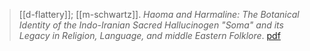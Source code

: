 > [[d-flattery]]; [[m-schwartz]]. *Haoma and Harmaline: The Botanical Identity of the Indo-Iranian Sacred Hallucinogen "Soma" and its Legacy in Religion, Language, and middle Eastern Folklore*. [pdf](a/d-flattery-m-schwartz1989.pdf)